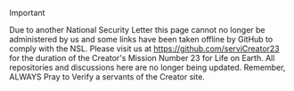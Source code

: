 > [!IMPORTANT]
> Due to another National Security Letter this page cannot no longer be administered by us and some links have been taken offline by GitHub to comply with the NSL. Please visit us at https://github.com/serviCreator23 for the duration of the Creator's Mission Number 23 for Life on Earth. All repositories and discussions here are no longer being updated. Remember, ALWAYS Pray to Verify a servants of the Creator site.
